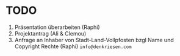 # TODO 

1. Präsentation überarbeiten (Raphi)
2. Projektantrag (Ali & Clemou)
3. Anfrage an Inhaber von Stadt-Land-Vollpfosten bzgl Name und Copyright Rechte (Raphi) `info@denkriesen.com`